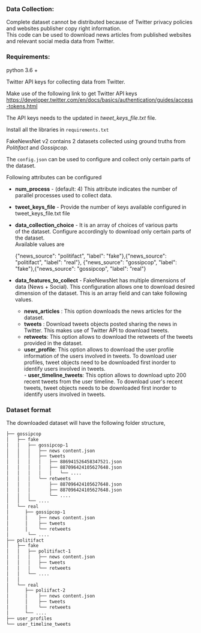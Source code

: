 
### Data Collection:    
    
Complete dataset cannot be distributed because of Twitter privacy policies and websites publisher copy right information.     
This code can be used to download news articles from published websites and relevant social media data from Twitter.  
    
### Requirements:    
      
 python 3.6 +  

Twitter API keys for collecting data from Twitter.     
    
Make use of the following link to get Twitter API keys    
https://developer.twitter.com/en/docs/basics/authentication/guides/access-tokens.html    
    
The API keys needs to the updated in _tweet_keys_file.txt_ file.    
  
Install all the libraries in `requirements.txt`    
    
 FakeNewsNet v2 contains 2 datasets collected using ground truths from _Politifact_ and _Gossipcop_.  
    
The `config.json` can be used to configure and collect only certain parts of the dataset.    
    
Following attributes can be configured    
     
  
 - **num_process** - (default: 4) This attribute indicates the number of  
   parallel processes used to collect data.    
 - **tweet_keys_file** - Provide the number of keys available configured in tweet_keys_file.txt file       
 - **data_collection_choice** - It is an array of choices of various parts  
   of the dataset. Configure accordingly to download only certain parts of the dataset.       
   Available values are  
  
     {"news_source": "politifact", "label": "fake"},{"news_source": "politifact", "label":    "real"}, {"news_source": "gossipcop", "label": "fake"},{"news_source": "gossipcop", "label": "real"}  
  
 - **data_features_to_collect** - FakeNewsNet has multiple dimensions of data (News + Social). This configuration allows one to download desired dimension of the dataset. This is an array field and can take following values.  
	              
	 - **news_articles** : This option downloads the news articles for the dataset.  
     - **tweets** : Download tweets objects posted sharing the news in Twitter. This makes use of Twitter API to download tweets.  
     - **retweets**: This option allows to download the retweets of the tweets provided in the dataset.  
      - **user_profile**: This option allows to download the user profile information of the users involved in tweets. To download user profiles, tweet objects need to be downloaded first inorder to identify users involved in tweets.  
       - **user_timeline_tweets**: This option allows to download upto 200 recent tweets from the user timeline. To download user's recent tweets, tweet objects needs to be downloaded first inorder to identify users involved in tweets.


### Dataset format
The downloaded dataset will have the following  folder structure,
```bash
├── gossipcop
│   ├── fake
│   │   ├── gossipcop-1
│   │	│	├── news content.json
│   │	│	├── tweets
│   │	│	│	├── 886941526458347521.json
│   │	│	│	├── 887096424105627648.json
│   │	│	│	│	└── ....		
│   │	│  	└── retweets
│   │	│		├── 887096424105627648.json
│   │	│		├── 887096424105627648.json
│   │	│		└── ....
│   │	└── ....			
│   └── real
│      ├── gossipcop-1
│      │	├── news content.json
│      │	├── tweets
│      │	└── retweets
│		└── ....		
├── politifact
│   ├── fake
│   │   ├── politifact-1
│   │   │	├── news content.json
│   │   │	├── tweets
│   │   │	└── retweets
│   │	└── ....		
│   │
│   └── real
│      ├── poliifact-2
│      │	├── news content.json
│      │	├── tweets
│      │	└── retweets
│      └── ....					
├── user_profiles
└── user_timeline_tweets
```
